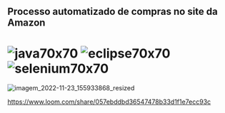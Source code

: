 ## Processo automatizado de compras no site da Amazon
# ![java70x70](https://user-images.githubusercontent.com/84586733/203627329-26633541-db09-40bb-b19a-36b6c1ea0701.png) ![eclipse70x70](https://user-images.githubusercontent.com/84586733/203627361-8fe2020d-605e-455c-994e-90e90ccae8e5.png) ![selenium70x70](https://user-images.githubusercontent.com/84586733/203627395-bbed2e9f-138d-44ec-b03e-fd5a5a4f0cd9.png)

![imagem_2022-11-23_155933868_resized](https://user-images.githubusercontent.com/84586733/203627458-b89c2d04-5e0f-4b49-addb-49ebd9b98fff.png)

https://www.loom.com/share/057ebddbd36547478b33d1f1e7ecc93c


